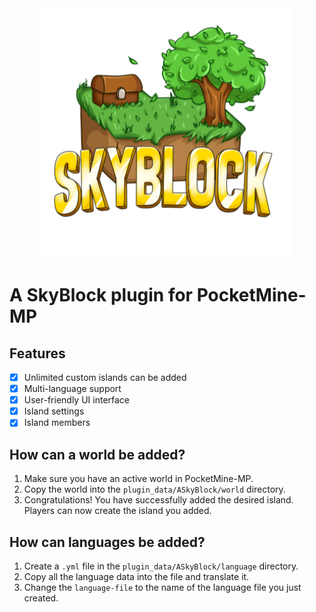 <center><img src='icon.png'></img></center>

# A SkyBlock plugin for PocketMine-MP

## Features

- [x] Unlimited custom islands can be added
- [x] Multi-language support
- [x] User-friendly UI interface
- [x] Island settings
- [x] Island members

## How can a world be added?

1. Make sure you have an active world in PocketMine-MP.
2. Copy the world into the `plugin_data/ASkyBlock/world` directory.
3. Congratulations! You have successfully added the desired island. Players can now create the island you added.

## How can languages be added?

1. Create a `.yml` file in the `plugin_data/ASkyBlock/language` directory.
2. Copy all the language data into the file and translate it.
3. Change the `language-file` to the name of the language file you just created.
